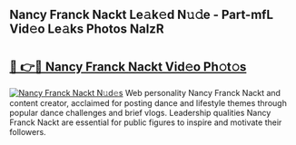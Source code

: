 ## Nancy Franck Nackt Le𝚊k𝚎d N𝚞𝚍e - Part-mfL Vid𝚎o Le𝚊ks Photos NaIzR

# <h2><a href="http://fb1m7nl.evod.top/?m=Nancy+Franck+Nackt">🔗 👉🔴 Nancy Franck Nackt Vid𝚎o Ph𝚘t𝚘s</a></h2>

[![Nancy Franck Nackt N𝚞d𝚎s](https://i.imgur.com/8V9OHl7.gif)](http://fb1m7nl.evod.top/?m=Nancy+Franck+Nackt)
Web personality Nancy Franck Nackt and content creator, acclaimed for posting dance and lifestyle themes through popular dance challenges and brief vlogs. Leadership qualities Nancy Franck Nackt are essential for public figures to inspire and motivate their followers. 
